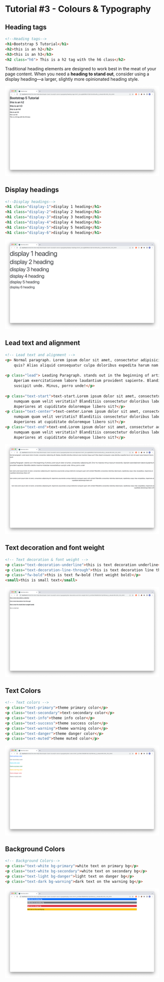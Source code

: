 # Tutorial #3 - Colours & Typography


## Heading tags

```html
<!--Heading tags-->
<h1>Bootstrap 5 Tutorial</h1>
<h2>this is an h2</h2>
<h3>this is an h3</h3>
<h2 class="h6"> This is a h2 tag with the h6 class</h2>
```

Traditional heading elements are designed to work best in the meat of your page content. When you need a **heading to stand out**, consider using a display heading—a larger, slightly more opinionated heading style.

![img_8.png](assets/img_8.png)

## Display headings
```html
<!--Display headings-->
<h1 class="display-1">display 1 heading</h1>
<h1 class="display-2">display 2 heading</h1>
<h1 class="display-3">display 3 heading</h1>
<h1 class="display-4">display 4 heading</h1>
<h1 class="display-5">display 5 heading</h1>
<h1 class="display-6">display 6 heading</h1>
```
![img_9.png](assets/img_9.png)

## Lead text and alignment 
```html
<!-- Lead text and alignment -->
<p> Normal paragraph. Lorem ipsum dolor sit amet, consectetur adipisicing elit. Beatae, blanditiis doloribus dolorum esse inventore itaque
    quis? Alias aliquid consequatur culpa doloribus expedita harum nam nisi quam sequi tempore! Earum, quod.</p>

<p class="lead"> Leading Paragraph. stands out in the beginning of article.Lorem ipsum dolor sit amet, consectetur adipisicing elit. Error hic maiores minus nesciunt reiciendis.
    Aperiam exercitationem labore laudantium provident sapiente. Blanditiis debitis maxime molestiae necessitatibus
    suscipit unde. Minus, porro unde!</p>

<p class="text-start">text-start.Lorem ipsum dolor sit amet, consectetur adipisicing elit. Asperiores assumenda cumque distinctio
    numquam quam velit veritatis? Blanditiis consectetur doloribus laboriosam, repellendus sequi vitae voluptatibus.
    Asperiores at cupiditate doloremque libero sit?</p>
<p class="text-center">text-center.Lorem ipsum dolor sit amet, consectetur adipisicing elit. Asperiores assumenda cumque distinctio
    numquam quam velit veritatis? Blanditiis consectetur doloribus laboriosam, repellendus sequi vitae voluptatibus.
    Asperiores at cupiditate doloremque libero sit?</p>
<p class="text-end">text-end.Lorem ipsum dolor sit amet, consectetur adipisicing elit. Asperiores assumenda cumque distinctio
    numquam quam velit veritatis? Blanditiis consectetur doloribus laboriosam, repellendus sequi vitae voluptatibus.
    Asperiores at cupiditate doloremque libero sit?</p>
```
![img_10.png](assets/img_10.png)

## Text decoration and font weight 
```html
<!-- Text decoration & font weight -->
<p class="text-decoration-underline">this is text decoration underline</p>
<p class="text-decoration-line-through">this is text decoration line through</p>
<p class="fw-bold">this is text fw-bold (font weight bold)</p>
<small>this is small text</small>
```

![img_11.png](assets/img_11.png)

## Text Colors 
```html
<!-- Text colors -->
<p class="text-primary">theme primary color</p>
<p class="text-secondary">text-secondary color</p>
<p class="text-info">theme info color</p>
<p class="text-success">theme success color</p>
<p class="text-warning">theme warning color</p>
<p class="text-danger">theme danger color</p>
<p class="text-muted">theme muted color</p>
```
![img_12.png](assets/img_12.png)

## Background Colors
```html
<!-- Background Colors-->
<p class="text-white bg-primary">white text on primary bg</p>
<p class="text-white bg-secondary">white text on secondary bg</p>
<p class="text-light bg-danger">light text on danger bg</p>
<p class="text-dark bg-warning">dark text on the warning bg</p>
```
![img_13.png](assets/img_13.png)